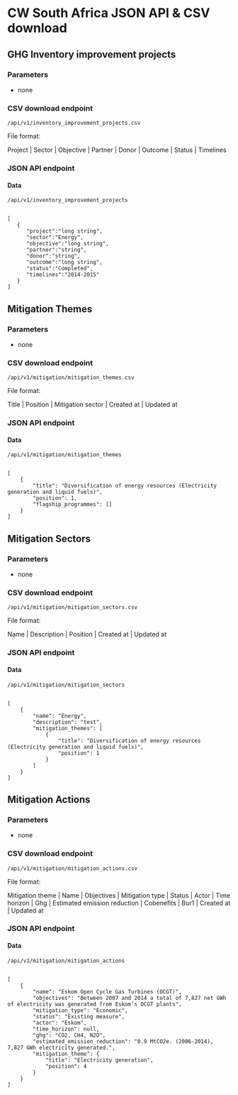 # CW South Africa JSON API & CSV download

## GHG Inventory improvement projects

### Parameters
- none

### CSV download endpoint

`/api/v1/inventory_improvement_projects.csv`


File format:

Project | Sector | Objective | Partner | Donor | Outcome | Status | Timelines

### JSON API endpoint

#### Data

`/api/v1/inventory_improvement_projects`

```

[  
   {  
      "project":"long string",
      "sector":"Energy",
      "objective":"long string",
      "partner":"string",
      "donor":"string",
      "outcome":"long string",
      "status":"Completed",
      "timelines":"2014-2015"
   }
]
```


## Mitigation Themes

### Parameters
- none

### CSV download endpoint

`/api/v1/mitigation/mitigation_themes.csv`


File format:

Title | Position | Mitigation sector | Created at | Updated at

### JSON API endpoint

#### Data

`/api/v1/mitigation/mitigation_themes`

```

[  
    {
        "title": "Diversification of energy resources (Electricity generation and liquid fuels)",
        "position": 1,
        "flagship_programmes": []
    }
]
```

## Mitigation Sectors

### Parameters
- none

### CSV download endpoint

`/api/v1/mitigation/mitigation_sectors.csv`


File format:

Name | Description | Position | Created at | Updated at

### JSON API endpoint

#### Data

`/api/v1/mitigation/mitigation_sectors`

```

[  
    {
        "name": "Energy",
        "description": "test",
        "mitigation_themes": [
            {
                "title": "Diversification of energy resources (Electricity generation and liquid fuels)",
                "position": 1
            }
        ]
    }
]
```


## Mitigation Actions

### Parameters
- none

### CSV download endpoint

`/api/v1/mitigation/mitigation_actions.csv`


File format:

Mitigation theme | Name | Objectives | Mitigation type | Status | Actor | Time horizon | Ghg | Estimated emission reduction | Cobenefits | Bur1 | Created at | Updated at

### JSON API endpoint

#### Data

`/api/v1/mitigation/mitigation_actions`

```

[  
    {
        "name": "Eskom Open Cycle Gas Turbines (OCGT)",
        "objectives": "Between 2007 and 2014 a total of 7,827 net GWh of electricity was generated from Eskom’s OCGT plants",
        "mitigation_type": "Economic",
        "status": "Existing measure",
        "actor": "Eskom",
        "time_horizon": null,
        "ghg": "CO2, CH4, N2O",
        "estimated_emission_reduction": "0.9 MtCO2e. (2006-2014), 7,827 GWh electricity generated.",
        "mitigation_theme": {
            "title": "Electricity generation",
            "position": 4
        }
    }
]
```